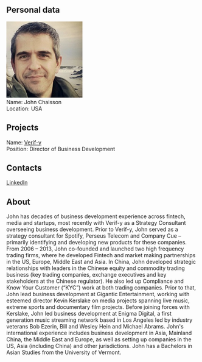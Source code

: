## Personal data
![john chaisson photo](photo/john_chaisson.jpg)  
Name:   John Chaisson  
Location: USA  
## Projects 
Name: [Verif-y](../projects/verif-y.md)  
Position: Director of Business Development   
## Contacts
[LinkedIn](https://www.linkedin.com/in/johncchaisson/)    
## About
John has decades of business development experience across fintech, media and startups, most recently with Verif-y as a Strategy Consultant overseeing business development. Prior to Verif-y, John served as a strategy consultant for Spotify, Perseus Telecom and Company Cue – primarily identifying and developing new products for these companies. From 2006 – 2013, John co-founded and launched two high frequency trading firms, where he developed Fintech and market making partnerships in the US, Europe, Middle East and Asia. In China, John developed strategic relationships with leaders in the Chinese equity and commodity trading business (key trading companies, exchange executives and key stakeholders at the Chinese regulator). He also led up Compliance and Know Your Customer (“KYC”) work at both trading companies. Prior to that, John lead business development at Gigantic Entertainment, working with esteemed director Kevin Kerslake on media projects spanning live music, extreme sports and documentary film projects. Before joining forces with Kerslake, John led business development at Enigma Digital, a first generation music streaming network based in Los Angeles led by industry veterans Bob Ezerin, Bill and Wesley Hein and Michael Abrams. John's international experience includes business development in Asia, Mainland China, the Middle East and Europe, as well as setting up companies in the US, Asia (including China) and other jurisdictions.
John has a Bachelors in Asian Studies from the University of Vermont.
